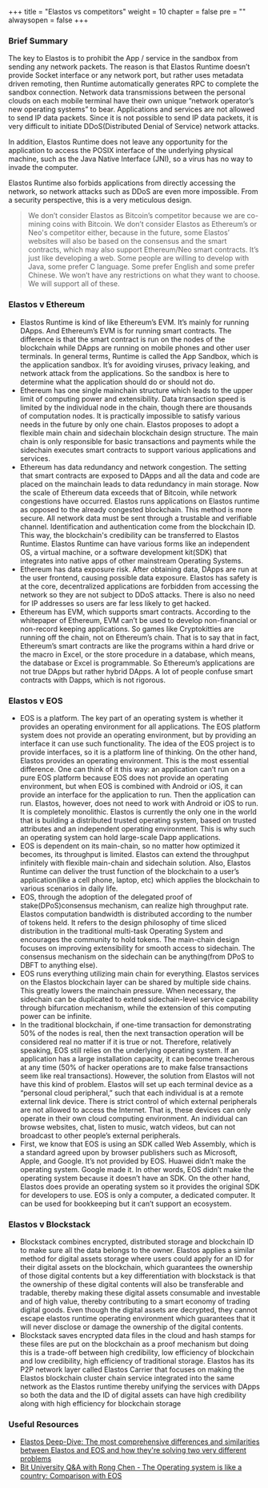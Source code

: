 +++
title = "Elastos vs competitors"
weight = 10
chapter = false
pre = ""
alwaysopen = false
+++

### Brief Summary

The key to Elastos is to prohibit the App / service in the sandbox from sending any network packets. The reason is that Elastos Runtime doesn’t provide Socket interface or any network port, but rather uses metadata driven remoting, then Runtime automatically generates RPC to complete the sandbox connection. Network data transmissions between the personal clouds on each mobile terminal have their own unique “network operator’s new operating systems” to bear. Applications and services are not allowed to send IP data packets. Since it is not possible to send IP data packets, it is very difficult to initiate DDoS(Distributed Denial of Service) network attacks.

In addition, Elastos Runtime does not leave any opportunity for the application to access the POSIX interface of the underlying physical machine, such as the Java Native Interface (JNI), so a virus has no way to invade the computer.

Elastos Runtime also forbids applications from directly accessing the network, so network attacks such as DDoS are even more impossible. From a security perspective, this is a very meticulous design.

>We don’t consider Elastos as Bitcoin’s competitor because we are co-mining coins with Bitcoin. We don’t consider Elastos as Ethereum’s or Neo's competitor either, because in the future, some Elastos’ websites will also be based on the consensus and the smart contracts, which may also support Ethereum/Neo smart contracts. It’s just like developing a web. Some people are willing to develop with Java, some prefer C language. Some prefer English and some prefer Chinese. We won’t have any restrictions on what they want to choose. We will support all of these.

### Elastos v Ethereum

* Elastos Runtime is kind of like Ethereum’s EVM. It’s mainly for running DApps. And Ethereum’s EVM is for running smart contracts. The difference is that the smart contract is run on the nodes of the blockchain while DApps are running on mobile phones and other user terminals. In general terms, Runtime is called the App Sandbox, which is the application sandbox. It’s for avoiding viruses, privacy leaking, and network attack from the applications. So the sandbox is here to determine what the application should do or should not do.
* Ethereum has one single mainchain structure which leads to the upper limit of computing power and extensibility. Data transaction speed is limited by the individual node in the chain, though there are thousands of computation nodes. It is practically impossible to satisfy various needs in the future by only one chain. Elastos proposes to adopt a flexible main chain and sidechain blockchain design structure. The main chain is only responsible for basic transactions and payments while the sidechain executes smart contracts to support various applications and services.
* Ethereum has data redundancy and network congestion. The setting that smart contracts are exposed to DApps and all the data and code are placed on the mainchain leads to data redundancy in main storage. Now the scale of Ethereum data exceeds that of Bitcoin, while network congestions have occurred. Elastos runs applications on Elastos runtime as opposed to the already congested blockchain. This method is more secure. All network data must be sent through a trustable and verifiable channel. Identification and authentication come from the blockchain ID. This way, the blockchain's credibility can be transferred to Elastos Runtime. Elastos Runtime can have various forms like an independent OS, a virtual machine, or a software development kit(SDK) that integrates into native apps of other mainstream Operating Systems.
* Ethereum has data exposure risk. After obtaining data, DApps are run at the user frontend, causing possible data exposure. Elastos has safety is at the core, decentralized applications are forbidden from accessing the network so they are not subject to DDoS attacks. There is also no need for IP addresses so users are far less likely to get hacked.
* Ethereum has EVM, which supports smart contracts. According to the whitepaper of Ethereum, EVM can’t be used to develop non-financial or non-record keeping applications. So games like Cryptokitties are running off the chain, not on Ethereum’s chain. That is to say that in fact, Ethereum’s smart contracts are like the programs within a hard drive or the macro in Excel, or the store procedure in a database, which means, the database or Excel is programmable. So Ethereum’s applications are not true DApps but rather hybrid DApps. A lot of people confuse smart contracts with Dapps, which is not rigorous. 

### Elastos v EOS

* EOS is a platform. The key part of an operating system is whether it provides an operating environment for all applications. The EOS platform system does not provide an operating environment, but by providing an interface it can use such functionality. The idea of the EOS project is to provide interfaces, so it is a platform line of thinking. On the other hand, Elastos provides an operating environment. This is the most essential difference. One can think of it this way: an application can’t run on a pure EOS platform because EOS does not provide an operating environment, but when EOS is combined with Android or iOS, it can provide an interface for the application to run. Then the application can run. Elastos, however, does not need to work with Android or iOS to run. It is completely monolithic. Elastos is currently the only one in the world that is building a distributed trusted operating system, based on trusted attributes and an independent operating environment. This is why such an operating system can hold large-scale Dapp applications.
* EOS is dependent on its main-chain, so no matter how optimized it becomes, its throughput is limited. Elastos can extend the throughput infinitely with flexible main-chain and sidechain solution. Also, Elastos Runtime can deliver the trust function of the blockchain to a user’s application(like a cell phone, laptop, etc) which applies the blockchain to various scenarios in daily life.
* EOS, through the adoption of the delegated proof of stake(DPoS)consensus mechanism, can realize high throughput rate. Elastos computation bandwidth is distributed according to the number of tokens held. It refers to the design philosophy of time sliced distribution in the traditional multi-task Operating System and encourages the community to hold tokens. The main-chain design focuses on improving extensibility for smooth access to sidechain. The consensus mechanism on the sidechain can be anything(from DPoS to DBFT to anything else).
* EOS runs everything utilizing main chain for everything. Elastos services on the Elastos blockchain layer can be shared by multiple side chains. This greatly lowers the mainchain pressure. When necessary, the sidechain can be duplicated to extend sidechain-level service capability through bifurcation mechanism, while the extension of this computing power can be infinite.
* In the traditional blockchain, if one-time transaction for demonstrating 50% of the nodes is real, then the next transaction operation will be considered real no matter if it is true or not. Therefore, relatively speaking, EOS still relies on the underlying operating system. If an application has a large installation capacity, it can become treacherous at any time (50% of hacker operations are to make false transactions seem like real transactions). However, the solution from Elastos will not have this kind of problem. Elastos will set up each terminal device as a “personal cloud peripheral,” such that each individual is at a remote external link device. There is strict control of which external peripherals are not allowed to access the Internet. That is, these devices can only operate in their own cloud computing environment. An individual can browse websites, chat, listen to music, watch videos, but can not broadcast to other people’s external peripherals.
* First, we know that EOS is using an SDK called Web Assembly, which is a standard agreed upon by browser publishers such as Microsoft, Apple, and Google. It’s not provided by EOS. Huawei didn’t make the operating system. Google made it. In other words, EOS didn’t make the operating system because it doesn’t have an SDK. On the other hand, Elastos does provide an operating system so it provides the original SDK for developers to use. EOS is only a computer, a dedicated computer. It can be used for bookkeeping but it can’t support an ecosystem.

### Elastos v Blockstack

* Blockstack combines encrypted, distributed storage and blockchain ID to make sure all the data belongs to the owner. Elastos applies a similar method for digital assets storage where users could apply for an ID for their digital assets on the blockchain, which guarantees the ownership of those digital contents but a key differentiation with blockstack is that the ownership of these digital contents will also be transferable and tradable, thereby making these digital assets consumable and investable and of high value, thereby contributing to a smart economy of trading digital goods. Even though the digital assets are decrypted, they cannot escape elastos runtime operating environment which guarantees that it will never disclose or damage the ownership of the digital contents.
* Blockstack saves encrypted data files in the cloud and hash stamps for these files are put on the blockchain as a proof mechanism but doing this is a trade-off between high credibility, low efficiency of blockchain and low credibility, high efficiency of traditional storage. Elastos has its P2P network layer called Elastos Carrier that focuses on making the Elastos blockchain cluster chain service integrated into the same network as the Elastos runtime thereby unifying the services with DApps so both the data and the ID of digital assets can have high credibility along with high efficiency for blockchain storage

### Useful Resources

* [Elastos Deep-Dive: The most comprehensive differences and similarities between Elastos and EOS and how they're solving two very different problems](https://medium.com/elastos/elastos-deep-dive-by-huobi-news-special-journalist-4e601bc963a5)
* [Bit University Q&A with Rong Chen - The Operating system is like a country: Comparison with EOS](https://medium.com/elastos/bit-university-q-a-with-rong-chen-the-operating-system-is-like-a-country-6bc360699c1a)